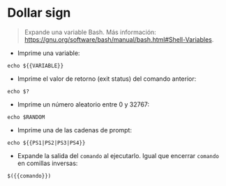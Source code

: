 # Dollar sign

> Expande una variable Bash.
> Más información: <https://gnu.org/software/bash/manual/bash.html#Shell-Variables>.

- Imprime una variable:

`echo ${{VARIABLE}}`

- Imprime el valor de retorno (exit status) del comando anterior:

`echo $?`

- Imprime un número aleatorio entre 0 y 32767:

`echo $RANDOM`

- Imprime una de las cadenas de prompt:

`echo ${{PS1|PS2|PS3|PS4}}`

- Expande la salida del `comando` al ejecutarlo. Igual que encerrar `comando` en comillas inversas:

`$({{comando}})`
